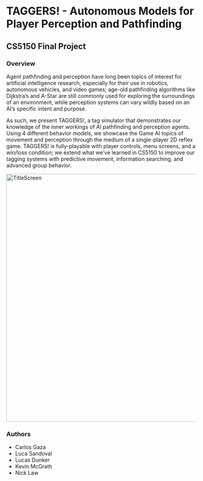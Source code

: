 # TAGGERS! - Autonomous Models for Player Perception and Pathfinding

## CS5150 Final Project

### Overview

Agent pathfinding and perception have long been topics of interest for artificial intelligence research, especially for their use in robotics, autonomous vehicles, and video games; age-old pathfinding algorithms like Dijkstra’s and A-Star are still commonly used for exploring the surroundings of an environment, while perception systems can vary wildly based on an AI’s specific intent and purpose. 

As such, we present TAGGERS!, a tag simulator that demonstrates our knowledge of the inner workings of AI pathfinding and perception agents. Using 4 different behavior models, we showcase the Game AI topics of movement and perception through the medium of a single-player 2D reflex game. TAGGERS! is fully-playable with player controls, menu screens, and a win/loss condition; we extend what we’ve learned in CS5150 to improve our tagging systems with predictive movement, information searching, and advanced group behavior.


<img width="656" alt="TitleScreen" src="https://github.com/user-attachments/assets/addf14a2-7270-4b22-827d-b43a14c7459c" />


### Authors
- Carlos Gaza
- Luca Sandoval
- Lucas Dunker
- Kevin McGrath
- Nick Law



